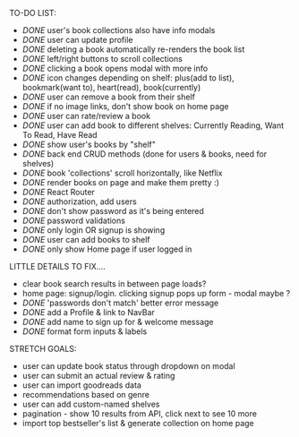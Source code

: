 TO-DO LIST:

- _DONE_ user's book collections also have info modals
- _DONE_ user can update profile
- _DONE_ deleting a book automatically re-renders the book list
- _DONE_ left/right buttons to scroll collections
- _DONE_ clicking a book opens modal with more info
- _DONE_ icon changes depending on shelf: plus(add to list), bookmark(want to), heart(read), book(currently)
- _DONE_ user can remove a book from their shelf
- _DONE_ if no image links, don't show book on home page
- _DONE_ user can rate/review a book
- _DONE_ user can add book to different shelves: Currently Reading, Want To Read, Have Read
- _DONE_ show user's books by "shelf"
- _DONE_ back end CRUD methods (done for users & books, need for shelves)
- _DONE_ book 'collections' scroll horizontally, like Netflix
- _DONE_ render books on page and make them pretty :)
- _DONE_ React Router
- _DONE_ authorization, add users
- _DONE_ don't show password as it's being entered
- _DONE_ password validations
- _DONE_ only login OR signup is showing
- _DONE_ user can add books to shelf
- _DONE_ only show Home page if user logged in

LITTLE DETAILS TO FIX....

- clear book search results in between page loads?
- home page: signup/login. clicking signup pops up form - modal maybe ?
- _DONE_ 'passwords don't match' better error message
- _DONE_ add a Profile & link to NavBar
- _DONE_ add name to sign up for & welcome message
- _DONE_ format form inputs & labels

STRETCH GOALS:

- user can update book status through dropdown on modal
- user can submit an actual review & rating
- user can import goodreads data
- recommendations based on genre
- user can add custom-named shelves
- pagination - show 10 results from API, click next to see 10 more
- import top bestseller's list & generate collection on home page
